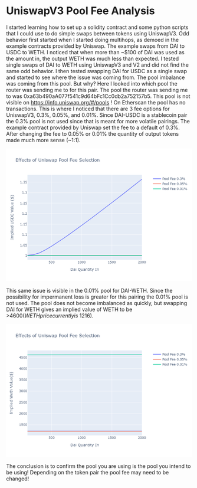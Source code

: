 # UniswapV3 Pool Fee Analysis

I started learning how to set up a solidity contract and some python scripts that I could use to do simple swaps between tokens using UniswapV3. Odd behavior first started when I started doing multihops, as demoed in the example contracts provided by Uniswap. The example swaps from DAI to USDC to WETH. I noticed that when more than ~$100 of DAI was used as the amount in, the output WETH was much less than expected. I tested single swaps of DAI to WETH using UniswapV3 and V2 and did not find the same odd behavior. I then tested swapping DAI for USDC as a single swap and started to see where the issue was coming from. The pool imbalance was coming from this pool. But why? Here I looked into which pool the router was sending me to for this pair. The pool the router was sending me to was 0xa63b490aA077f541c9d64bFc1Cc0db2a752157b5. This pool is not visible on https://info.uniswap.org/#/pools ! On Etherscan the pool has no transactions. This is where I noticed that there are 3 fee options for UniswapV3, 0.3%, 0.05%, and 0.01%. Since DAI-USDC is a stablecoin pair the 0.3% pool is not used since that is meant for more volatile pairings. The example contract provided by Uniswap set the fee to a default of 0.3%. After changing the fee to 0.05% or 0.01% the quantity of output tokens made much more sense (~1:1). 

![DAI-USDC Pool Fee Graph](./output/dai_usdc.png)

This same issue is visible in the 0.01% pool for DAI-WETH. Since the possibility for impermanent loss is greater for this pairing the 0.01% pool is not used. The pool does not become imbalanced as quickly, but swapping DAI for WETH gives an implied value of WETH to be >$4600 (WETH price currently is ~$1216).

![DAI-WETH Pool Fee Graph](./output/dai_weth.png)

The conclusion is to confirm the pool you are using is the pool you intend to be using! Depending on the token pair the pool fee may need to be changed!